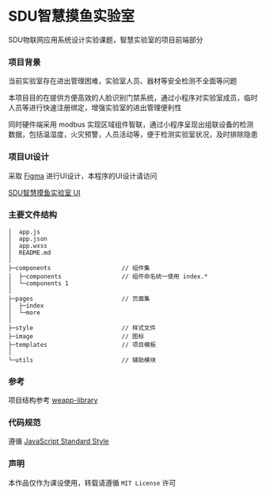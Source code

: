# SDU智慧摸鱼实验室

SDU物联网应用系统设计实验课题，智慧实验室的项目前端部分

### 项目背景

当前实验室存在进出管理困难，实验室人员、器材等安全检测不全面等问题

本项目目的在提供方便高效的人脸识别门禁系统，通过小程序对实验室成员，临时人员等进行快速注册绑定，增强实验室的进出管理便利性

同时硬件端采用 modbus 实现区域组件智联，通过小程序呈现出组联设备的检测数据，包括温湿度，火灾预警，人员活动等，便于检测实验室状况，及时排除隐患

### 项目UI设计

采取 [Figma](https://www.figma.com/) 进行UI设计，本程序的UI设计请访问

[SDU智慧摸鱼实验室 UI](https://www.figma.com/file/go9aRpvNI2xqIDIpq7dG36/智能安全?node-id=0%3A1)

### 主要文件结构

```
│  app.js
│  app.json                     
│  app.wxss                     
│  README.md
│  
├─components                    // 组件集
│  ├─components                 // 组件命名统一使用 index.*
│  └─components 1
│          
├─pages                         // 页面集
│  ├─index
│  └─more
│          
├─style                         // 样式文件
├─image                         // 图标
├─templates                     // 项目模板
│
└─utils                         // 辅助模块
```

### 参考

项目结构参考 [weapp-library](https://github.com/imageslr/weapp-library)

### 代码规范

遵循 [JavaScript Standard Style](https://standardjs.com/rules-zhcn.html#javascript-standard-style)

### 声明

本作品仅作为课设使用，转载请遵循 `MIT License` 许可


